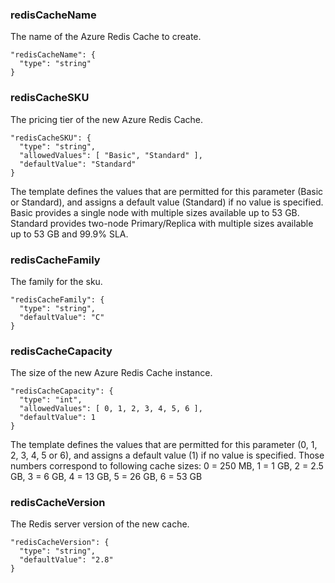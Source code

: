
### redisCacheName

The name of the Azure Redis Cache to create.

    "redisCacheName": {
      "type": "string"
    }

### redisCacheSKU

The pricing tier of the new Azure Redis Cache.

    "redisCacheSKU": {
      "type": "string",
      "allowedValues": [ "Basic", "Standard" ],
      "defaultValue": "Standard"
    }

The template defines the values that are permitted for this parameter (Basic or Standard), and assigns a default value (Standard) if no value is specified. Basic provides a single node with multiple sizes available up to 53 GB.
Standard provides two-node Primary/Replica with multiple sizes available up to 53 GB and 99.9% SLA.

### redisCacheFamily

The family for the sku.

    "redisCacheFamily": {
      "type": "string",
      "defaultValue": "C"
    }

### redisCacheCapacity

The size of the new Azure Redis Cache instance. 

    "redisCacheCapacity": {
      "type": "int",
      "allowedValues": [ 0, 1, 2, 3, 4, 5, 6 ],
      "defaultValue": 1
    }

The template defines the values that are permitted for this parameter (0, 1, 2, 3, 4, 5 or 6), and assigns a default value (1) if no value is specified. Those numbers correspond to following cache sizes: 
0 = 250 MB, 1 = 1 GB, 2 = 2.5 GB, 3 = 6 GB, 4 = 13 GB, 5 = 26 GB, 6 = 53 GB

### redisCacheVersion

The Redis server version of the new cache.

    "redisCacheVersion": {
      "type": "string",
      "defaultValue": "2.8"
    }
